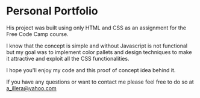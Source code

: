 # Personal Portfolio

His project was built using only HTML and CSS as an assignment for the Free Code Camp course.

I know that the concept is simple and without Javascript is not functional but my goal was to implement color pallets and design techniques to make it attractive and exploit all the CSS functionalities.

I hope you'll enjoy my code and this proof of concept idea behind it. 

If you have any questions or want to contact me please feel free to do so at a_illera@yahoo.com
